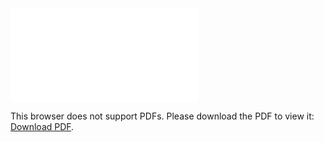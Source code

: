 <object data="christ-in-song/CIS1908pdfs/557.pdf" type="application/pdf" width="100%" height="1024px">
    <embed src="christ-in-song/CIS1908pdfs/557.pdf">
        <p>This browser does not support PDFs. Please download the PDF to view it: <a href="christ-in-song/CIS1908pdfs/557.pdf">Download PDF</a>.</p>
    </embed>
</object>

